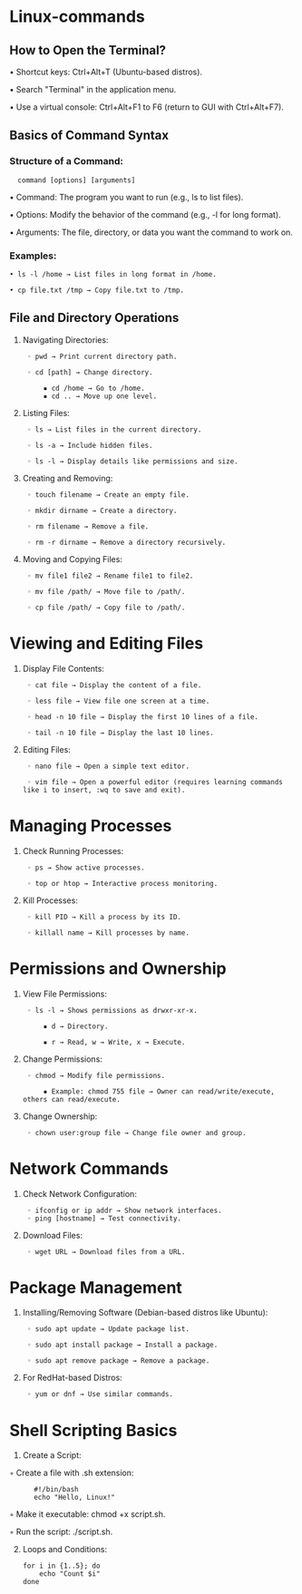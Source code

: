                            
# **Linux-commands**

## How to Open the Terminal?

  • Shortcut keys: Ctrl+Alt+T (Ubuntu-based distros).
    
   • Search "Terminal" in the application menu.
    
  • Use a virtual console: Ctrl+Alt+F1 to F6 (return to GUI with Ctrl+Alt+F7).                    

## Basics of Command Syntax
  
### Structure of a Command:

      command [options] [arguments]
      
  • Command: The program you want to run (e.g., ls to list files).
  
  • Options: Modify the behavior of the command (e.g., -l for long format).
  
  • Arguments: The file, directory, or data you want the command to work on.


### Examples:

    • ls -l /home → List files in long format in /home.
    
    • cp file.txt /tmp → Copy file.txt to /tmp.

## File and Directory Operations

1. Navigating Directories:
   
        ◦ pwd → Print current directory path.
     
        ◦ cd [path] → Change directory.
     
            ▪ cd /home → Go to /home.
            ▪ cd .. → Move up one level.

   
2. Listing Files:
   
        ◦ ls → List files in the current directory.
   
        ◦ ls -a → Include hidden files.
   
        ◦ ls -l → Display details like permissions and size.

   
  3. Creating and Removing:
     
          ◦ touch filename → Create an empty file.
       
          ◦ mkdir dirname → Create a directory.
       
          ◦ rm filename → Remove a file.
       
          ◦ rm -r dirname → Remove a directory recursively.
     
  4. Moving and Copying Files:
   
          ◦ mv file1 file2 → Rename file1 to file2.
       
          ◦ mv file /path/ → Move file to /path/.
       
          ◦ cp file /path/ → Copy file to /path/.


# Viewing and Editing Files

  1. Display File Contents:
     
          ◦ cat file → Display the content of a file.
       
          ◦ less file → View file one screen at a time.
       
          ◦ head -n 10 file → Display the first 10 lines of a file.
       
          ◦ tail -n 10 file → Display the last 10 lines.

     
  2. Editing Files:
     
          ◦ nano file → Open a simple text editor.
       
          ◦ vim file → Open a powerful editor (requires learning commands like i to insert, :wq to save and exit).


# Managing Processes

  1. Check Running Processes:
     
          ◦ ps → Show active processes.
       
          ◦ top or htop → Interactive process monitoring.
  
          
  2. Kill Processes:
     
          ◦ kill PID → Kill a process by its ID.
       
          ◦ killall name → Kill processes by name.


# Permissions and Ownership

  1. View File Permissions:
     
          ◦ ls -l → Shows permissions as drwxr-xr-x.
          
              ▪ d → Directory.
              
              ▪ r → Read, w → Write, x → Execute.

            
  3. Change Permissions:
    
          ◦ chmod → Modify file permissions.
          
              ▪ Example: chmod 755 file → Owner can read/write/execute, others can read/execute.
            
  4. Change Ownership:
    
          ◦ chown user:group file → Change file owner and group.


# Network Commands

  1. Check Network Configuration:
    
          ◦ ifconfig or ip addr → Show network interfaces.
          ◦ ping [hostname] → Test connectivity.

        
  2. Download Files:
    
          ◦ wget URL → Download files from a URL.


# Package Management

  1. Installing/Removing Software (Debian-based distros like Ubuntu):
    
          ◦ sudo apt update → Update package list.
          
          ◦ sudo apt install package → Install a package.
          
          ◦ sudo apt remove package → Remove a package.

        
  2. For RedHat-based Distros:
    
          ◦ yum or dnf → Use similar commands.


# Shell Scripting Basics

  1. Create a Script:
     
  ◦ Create a file with .sh extension:
          
          #!/bin/bash
          echo "Hello, Linux!"
          
  ◦ Make it executable: chmod +x script.sh.
  
  ◦ Run the script: ./script.sh.
  

  2. Loops and Conditions:
       
         for i in {1..5}; do
             echo "Count $i"
         done




